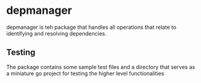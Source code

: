 # depmanager

depmanager is teh package that handles all operations that relate to identifying and
resolving dependencies.

## Testing

The package contains some sample test files and a directory that serves as a miniature go
project for testing the higher level functionalities
